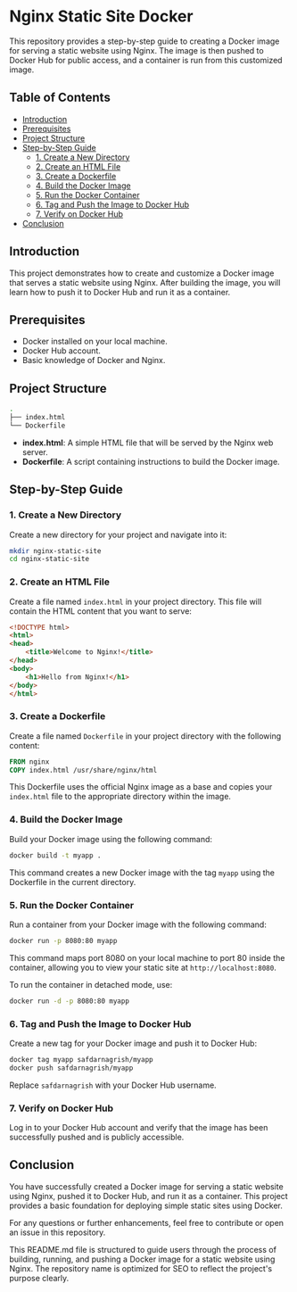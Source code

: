 # Nginx Static Site Docker

This repository provides a step-by-step guide to creating a Docker image for serving a static website using Nginx. The image is then pushed to Docker Hub for public access, and a container is run from this customized image.

## Table of Contents
- [Introduction](#introduction)
- [Prerequisites](#prerequisites)
- [Project Structure](#project-structure)
- [Step-by-Step Guide](#step-by-step-guide)
  - [1. Create a New Directory](#1-create-a-new-directory)
  - [2. Create an HTML File](#2-create-an-html-file)
  - [3. Create a Dockerfile](#3-create-a-dockerfile)
  - [4. Build the Docker Image](#4-build-the-docker-image)
  - [5. Run the Docker Container](#5-run-the-docker-container)
  - [6. Tag and Push the Image to Docker Hub](#6-tag-and-push-the-image-to-docker-hub)
  - [7. Verify on Docker Hub](#7-verify-on-docker-hub)
- [Conclusion](#conclusion)

## Introduction

This project demonstrates how to create and customize a Docker image that serves a static website using Nginx. After building the image, you will learn how to push it to Docker Hub and run it as a container.

## Prerequisites

- Docker installed on your local machine.
- Docker Hub account.
- Basic knowledge of Docker and Nginx.

## Project Structure

```bash
.
├── index.html
└── Dockerfile
```

- **index.html**: A simple HTML file that will be served by the Nginx web server.
- **Dockerfile**: A script containing instructions to build the Docker image.

## Step-by-Step Guide

### 1. Create a New Directory

Create a new directory for your project and navigate into it:

```bash
mkdir nginx-static-site
cd nginx-static-site
```

### 2. Create an HTML File

Create a file named `index.html` in your project directory. This file will contain the HTML content that you want to serve:

```html
<!DOCTYPE html>
<html>
<head>
    <title>Welcome to Nginx!</title>
</head>
<body>
    <h1>Hello from Nginx!</h1>
</body>
</html>
```

### 3. Create a Dockerfile

Create a file named `Dockerfile` in your project directory with the following content:

```dockerfile
FROM nginx
COPY index.html /usr/share/nginx/html
```

This Dockerfile uses the official Nginx image as a base and copies your `index.html` file to the appropriate directory within the image.

### 4. Build the Docker Image

Build your Docker image using the following command:

```bash
docker build -t myapp .
```

This command creates a new Docker image with the tag `myapp` using the Dockerfile in the current directory.

### 5. Run the Docker Container

Run a container from your Docker image with the following command:

```bash
docker run -p 8080:80 myapp
```

This command maps port 8080 on your local machine to port 80 inside the container, allowing you to view your static site at `http://localhost:8080`.

To run the container in detached mode, use:

```bash
docker run -d -p 8080:80 myapp
```

### 6. Tag and Push the Image to Docker Hub

Create a new tag for your Docker image and push it to Docker Hub:

```bash
docker tag myapp safdarnagrish/myapp
docker push safdarnagrish/myapp
```

Replace `safdarnagrish` with your Docker Hub username.

### 7. Verify on Docker Hub

Log in to your Docker Hub account and verify that the image has been successfully pushed and is publicly accessible.

## Conclusion

You have successfully created a Docker image for serving a static website using Nginx, pushed it to Docker Hub, and run it as a container. This project provides a basic foundation for deploying simple static sites using Docker.

For any questions or further enhancements, feel free to contribute or open an issue in this repository.


This README.md file is structured to guide users through the process of building, running, and pushing a Docker image for a static website using Nginx. The repository name is optimized for SEO to reflect the project's purpose clearly.
